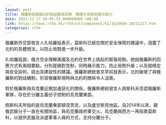 ```yaml
---
layout: post
title: 俄羅斯指美國北約挑起緊張局勢　稱俄方克制但展示能力
date: 2021-12-17 04:05:53.000000000 +08:00
link: https://news.rthk.hk/rthk/ch/component/k2/1624604-20211217.htm
categories: rthk
---
```


俄羅斯外交部發言人扎哈羅娃表示，莫斯科已經在關於安全保障的建議中，涵蓋了北約的具體想法，以防止局勢進一步升級。

扎哈羅娃說，俄方完全理解美國及北約在世界上挑起的緊張局勢。她指俄羅斯的回應方式有兩個要點，分別是絕對克制，同時展示能力，防止局勢升級；以及就穩定與安全談判，提出具建設性的建議。俄羅斯總統普京早前就表示，北約破壞了與俄羅斯的對話機制，形容俄羅斯現時與北約的關係令人沮喪。

對於俄羅斯與烏克蘭近期加速惡化的關係，俄羅斯總統發言人佩斯科夫否認俄羅斯軍隊，存在於分離主義份子控制的烏克蘭東部。

佩斯科夫所指的是烏克蘭東部頓涅茨克，以及盧甘斯克地區。自2014年以來，親俄武裝分子一直在有關地區，與烏克蘭政府軍交火。烏克蘭與西方一再指責莫斯科，以提供武器及派遣軍事人員的方式，支持分離分子。
